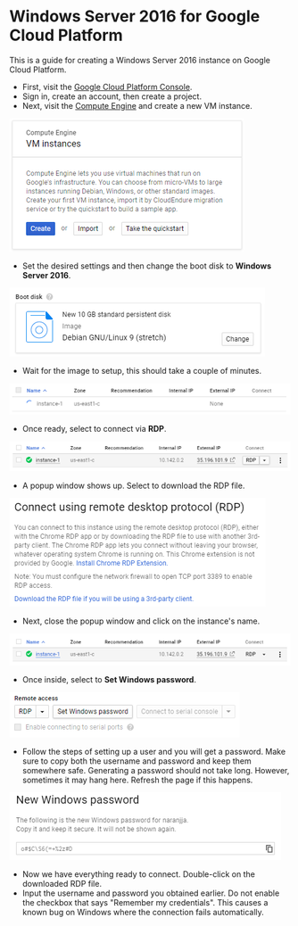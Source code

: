 # Windows Server 2016 for Google Cloud Platform
This is a guide for creating a Windows Server 2016 instance on Google Cloud Platform.

* First, visit the [Google Cloud Platform Console](https://console.cloud.google.com).
* Sign in, create an account, then create a project.
* Next, visit the [Compute Engine](https://console.cloud.google.com/compute/) and create a new VM instance.

![Image](/img/create-windows-server-gcp-1.png)

* Set the desired settings and then change the boot disk to **Windows Server 2016**.

![Image](/img/create-windows-server-gcp-2.png)

* Wait for the image to setup, this should take a couple of minutes.

![Image](/img/create-windows-server-gcp-3.png)

* Once ready, select to connect via **RDP**.

![Image](/img/create-windows-server-gcp-4.png)

* A popup window shows up. Select to download the RDP file.

![Image](/img/create-windows-server-gcp-5.png)

* Next, close the popup window and click on the instance's name.

![Image](/img/create-windows-server-gcp-8.png)

* Once inside, select to **Set Windows password**.

![Image](/img/create-windows-server-gcp-9.png)

* Follow the steps of setting up a user and you will get a password. Make sure to copy both the username and password and keep them somewhere safe. Generating a password should not take long. However, sometimes it may hang here. Refresh the page if this happens.

![Image](/img/create-windows-server-gcp-10.png)

* Now we have everything ready to connect. Double-click on the downloaded RDP file.
* Input the username and password you obtained earlier. Do not enable the checkbox that says "Remember my credentials". This causes a known bug on Windows where the connection fails automatically.
